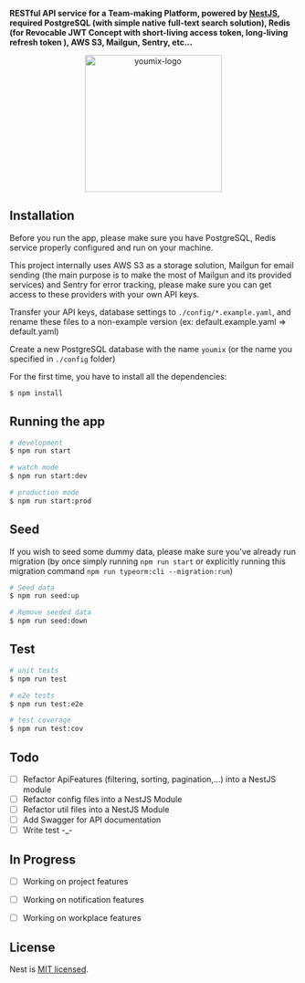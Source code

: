 **RESTful API service for a Team-making Platform, powered by [NestJS](https://github.com/nestjs/nest), required PostgreSQL (with simple native full-text search solution), Redis (for Revocable JWT Concept with short-living access token, long-living refresh token ), AWS S3, Mailgun, Sentry, etc...**

<p align="center">
  <img src="https://youmix-sg.s3-ap-southeast-1.amazonaws.com/logo.png" width="240" alt="youmix-logo" />
</p>

## Installation

Before you run the app, please make sure you have PostgreSQL, Redis service properly configured and run on your machine.

This project internally uses AWS S3 as a storage solution, Mailgun for email sending (the main purpose is to make the most of Mailgun and its provided services) and Sentry for error tracking, please make sure you can get access to these providers with your own API keys.

Transfer your API keys, database settings to `./config/*.example.yaml`, and rename these files to a non-example version (ex: default.example.yaml => default.yaml)

Create a new PostgreSQL database with the name `youmix` (or the name you specified in `./config` folder)

For the first time, you have to install all the dependencies:

```bash
$ npm install
```

## Running the app

```bash
# development
$ npm run start

# watch mode
$ npm run start:dev

# production mode
$ npm run start:prod
```

## Seed

If you wish to seed some dummy data, please make sure you've already run migration (by once simply running `npm run start` or explicitly running this migration command `npm run typeorm:cli --migration:run`)

```bash
# Seed data
$ npm run seed:up

# Remove seeded data
$ npm run seed:down
```

## Test

```bash
# unit tests
$ npm run test

# e2e tests
$ npm run test:e2e

# test coverage
$ npm run test:cov
```

## Todo
- [ ] Refactor ApiFeatures (filtering, sorting, pagination,...) into a NestJS module
- [ ] Refactor config files into a NestJS Module
- [ ] Refactor util files into a NestJS Module
- [ ] Add Swagger for API documentation
- [ ] Write test -_- 

## In Progress

- [ ] Working on project features
- [ ] Working on notification features
- [ ] Working on workplace features


## License

Nest is [MIT licensed](LICENSE).
